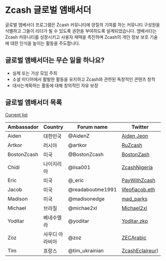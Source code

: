 # Zcash 글로벌 앰배서더


글로벌 앰베서더 프로그램은 Zcash 커뮤니티에 양질의 기여를 하는 커뮤니티 구성원을 식별하고 그들이 리더가 될 수 있도록 권한을 부여하도록 설계되었습니다. 앰배서더는 Zcash 커뮤니티를 성장시키고 사용자 채택을 촉진하며 Zcash의 개인 정보 보호 기술에 대한 인식을 높이는 활동을 주도합니다.

## 글로벌 앰배서더는 무슨 일을 하나요?

  * 실제 또는 가상 모임 주최
  * 소셜 미디어에서 활발한 활동을 유지하고 Zcash와 관련된 독창적인 콘텐츠 창작
  * 대사는계획하는 활동에 대해 창의적인 자유 보장 
  
## 글로벌 앰배서더 목록

  [Current list](https://forum.zcashcommunity.com/t/the-global-ambassador-program/41070/120)
  
  | Ambassador | Country | Forum name| Twitter |
| ----------- | ----------- | ----------- | ----------- |
| Aiden       | 대한민국     | @AidenZ     | [Aiden Jeon](https://twitter.com/zaos1004) |
| Artkor      | 러시아       | @artkor     | [RuZcash](https://twitter.com/RuZcash) |
| BostonZcash | 미국         | @BostonZcash| [BostonZash](https://twitter.com/BostonZcash) |
| Chidi       | 나이지리아   | @lisa001    | [ZcashNigeria](https://twitter.com/ZcashNigeria) |
| Eric        | 미국         | @_eric      | [PayWithZcash](https://twitter.com/paywithzcash) |
| Jacob       | 미국         | @readaboutme1991| [lifeofjacob.eth](https://twitter.com/readaboutme1991) |
| Madison     | 미국          | @madisonedge| [mad_parks](https://twitter.com/mad_parks) |
| Michael     | 브라질      | @michae2xl  | [Michael2xl](https://twitter.com/michae2xl) |
| Yoditar     | 베네수엘라   | @yoditar    | [Yoditar.zkp](https://twitter.com/yoditarX) |
| Zoz         | 사우디 아라비아| @zoz        | [ZECArabic](https://twitter.com/ZozNotorious) |
| Tim         | 프랑스      | @tim_ukrainian |[ZcashEclaireur](https://twitter.com/ZcashEclaireur)) |
 
